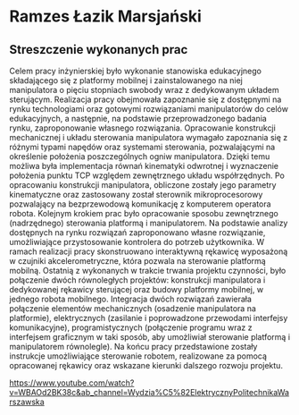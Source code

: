 # Ramzes Łazik Marsjański 

## Streszczenie wykonanych prac

Celem pracy inżynierskiej było wykonanie stanowiska edukacyjnego składającego się z platformy mobilnej i zainstalowanego na niej manipulatora o pięciu stopniach swobody wraz z dedykowanym układem sterującym. Realizacja pracy obejmowała zapoznanie się z dostępnymi na rynku technologiami oraz gotowymi rozwiązaniami manipulatorów do celów edukacyjnych, a następnie, na podstawie przeprowadzonego badania rynku, zaproponowanie własnego rozwiązania. Opracowanie konstrukcji mechanicznej i układu sterowania manipulatora wymagało zapoznania się z różnymi typami napędów oraz systemami sterowania, pozwalającymi na określenie położenia poszczególnych ogniw manipulatora. Dzięki temu możliwa była implementacja równań kinematyki odwrotnej i wyznaczenie położenia punktu TCP względem zewnętrznego układu współrzędnych. Po opracowaniu konstrukcji manipulatora, obliczone zostały jego parametry kinematyczne oraz zastosowany został sterownik mikroprocesorowy pozwalający na bezprzewodową komunikację z komputerem operatora robota. Kolejnym krokiem prac było opracowanie sposobu zewnętrznego (nadrzędnego) sterowania platformą i manipulatorem. Na podstawie analizy dostępnych na rynku rozwiązań zaproponowano własne rozwiązanie, umożliwiające przystosowanie kontrolera do potrzeb użytkownika. W ramach realizacji pracy skonstruowano interaktywną rękawicę wyposażoną w czujniki akcelerometryczne, która pozwala na sterowanie platformą mobilną. Ostatnią z wykonanych w trakcie trwania projektu czynności, było połączenie dwóch równoległych projektów: konstrukcji manipulatora i dedykowanej rękawicy sterującej oraz budowy platformy mobilnej, w jednego robota mobilnego. Integracja dwóch rozwiązań zawierała połączenie elementów mechanicznych (osadzenie manipulatora na platformie), elektrycznych (zasilanie i poprowadzone przewodami interfejsy komunikacyjne), programistycznych (połączenie programu wraz z interfejsem graficznym w taki sposób, aby umożliwiał sterowanie platformą i manipulatorem równolegle). Na końcu pracy przedstawione zostały instrukcje umożliwiające sterowanie robotem, realizowane za pomocą opracowanej rękawicy oraz wskazane kierunki dalszego rozwoju projektu. 

https://www.youtube.com/watch?v=WBAOd2BK38c&ab_channel=Wydzia%C5%82ElektrycznyPolitechnikaWarszawska